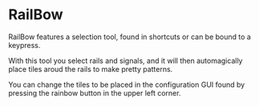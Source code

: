 # RailBow

RailBow features a selection tool, found in shortcuts or can be bound to a keypress.

With this tool you select rails and signals, and it will then automagically place tiles aroud the rails to make pretty patterns.

You can change the tiles to be placed in the configuration GUI found by pressing the rainbow button in the upper left corner.